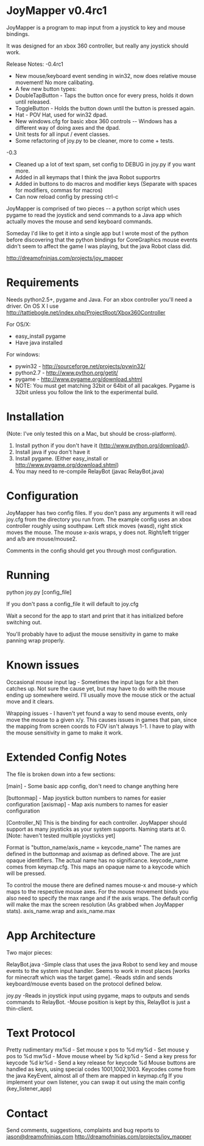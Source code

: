 JoyMapper v0.4rc1
=========
JoyMapper is a program to map input from a joystick to key and mouse bindings.

It was designed for an xbox 360 controller, but really any joystick should work.

Release Notes:
-0.4rc1
* New mouse/keyboard event sending in win32, now does relative mouse movement! No more calibating.
* A few new button types:
 * DoubleTapButton - Taps the button once for every press, holds it down until released.
 * ToggleButton - Holds the button down until the button is pressed again.
 * Hat - POV Hat, used for win32 dpad.
* New windows.cfg for basic xbox 360 controls -- Windows has a different way of doing axes and the dpad.
* Unit tests for all input / event classes.
* Some refactoring of joy.py to be cleaner, more to come + tests.

-0.3
* Cleaned up a lot of text spam, set config to DEBUG in joy.py if you want more.
* Added in all keymaps that I think the java Robot supportrs
* Added in buttons to do macros and modifier keys (Separate with spaces for modifiers, commas for macros)
* Can now reload config by pressing ctrl-c


JoyMapper is comprised of two pieces -- a python script which uses pygame to read the joystick and send commands to a Java app which actually moves the mouse and send keyboard commands.

Someday I'd like to get it into a single app but I wrote most of the python before discovering that the python bindings for CoreGraphics mouse events didn't seem to affect the game I was playing, but the java Robot class did.

http://dreamofninjas.com/projects/joy_mapper

Requirements
============
Needs python2.5+, pygame and Java. For an xbox controller you'll need a driver. On OS X I use http://tattiebogle.net/index.php/ProjectRoot/Xbox360Controller

For OS/X:
* easy_install pygame
* Have java installed

For windows:
* pywin32 - http://sourceforge.net/projects/pywin32/
* python2.7 - http://www.python.org/getit/
* pygame - http://www.pygame.org/download.shtml
* NOTE: You must get matching 32bit or 64bit of all pacakges. Pygame is 32bit unless you follow the link to the experimental build.


Installation
============
(Note: I've only tested this on a Mac, but should be cross-platform).

1) Install python if you don't have it (http://www.python.org/download/).
2) Install java if you don't have it
3) Install pygame. (Either easy_install or http://www.pygame.org/download.shtml)
4) You may need to re-compile RelayBot (javac RelayBot.java)

Configuration
=============
JoyMapper has two config files.
If you don't pass any arguments it will read joy.cfg from the directory you run from.
The example config uses an xbox controller roughly using southpaw.
Left stick moves (wasd), right stick moves the mouse. The mouse x-axis wraps, y does not.
Right/left trigger and a/b are mouse/mouse2.

Comments in the config should get you through most configuration.


Running
===========
python joy.py [config_file]

If you don't pass a config_file it will default to joy.cfg

Wait a second for the app to start and print that it has initialized before switching out.

You'll probably have to adjust the mouse sensitivity in game to make panning wrap properly.


Known issues
============

Occasional mouse input lag - Sometimes the input lags for a bit then catches up. Not sure the cause yet, but may have to do with the mouse ending up somewhere weird. I'll usually move the mouse stick or the actual move and it clears.

Wrapping issues - I haven't yet found a way to send mouse events, only move the mouse to a given x/y. This causes issues in games that pan, since the mapping from screen coords to FOV isn't always 1-1. I have to play with the mouse sensitivity in game to make it work.


Extended Config Notes
======================

The file is broken down into a few sections:

[main] - Some basic app config, don't need to change anything here

[buttonmap] - Map joystick button numbers to names for easier configuration
[axismap] - Map axis numbers to names for easier configuration


[Controller_N]
This is the binding for each controller. JoyMapper should support as many joysticks as your system supports. Naming starts at 0. [Note: haven't tested multiple joysticks yet]

Format is "button_name/axis_name = keycode_name"
The names are defined in the buttonmap and axismap as defined above. The are just opaque identifiers. The actual name has no significance.
keycode_name comes from keymap.cfg. This maps an opaque name to a keycode which will be pressed.

To control the mouse there are defined names mouse-x and mouse-y which maps to the respective mouse axes.
For the mouse movement binds you also need to specify the max range and if the axis wraps. The default config will make the max the screen resolution (As grabbed when JoyMapper stats).
axis_name.wrap and axis_name.max



App Architecture
================
Two major pieces:

RelayBot.java
-Simple class that uses the java Robot to send key and mouse events to the system input handler. Seems to work in most places [works for minecraft which was the target game].
-Reads stdin and sends keyboard/mouse events based on the protocol defined below.

joy.py
-Reads in joystick input using pygame, maps to outputs and sends commands to RelayBot.
-Mouse position is kept by this, RelayBot is just a thin-client.


Text Protocol
=============
Pretty rudimentary
mx%d - Set mouse x pos to %d
my%d - Set mouse y pos to %d
mw%d - Move mouse wheel by %d
kp%d - Send a key press for keycode %d
kr%d - Send a key release for keycode %d
Mouse buttons are handled as keys, using special codes 1001,1002,1003.
Keycodes come from the java KeyEvent, almost all of them are mapped in keymap.cfg
If you implement your own listener, you can swap it out using the main config (key_listener_app)


Contact
=======
Send comments, suggestions, complaints and bug reports to jason@dreamofninjas.com
http://dreamofninjas.com/projects/joy_mapper
